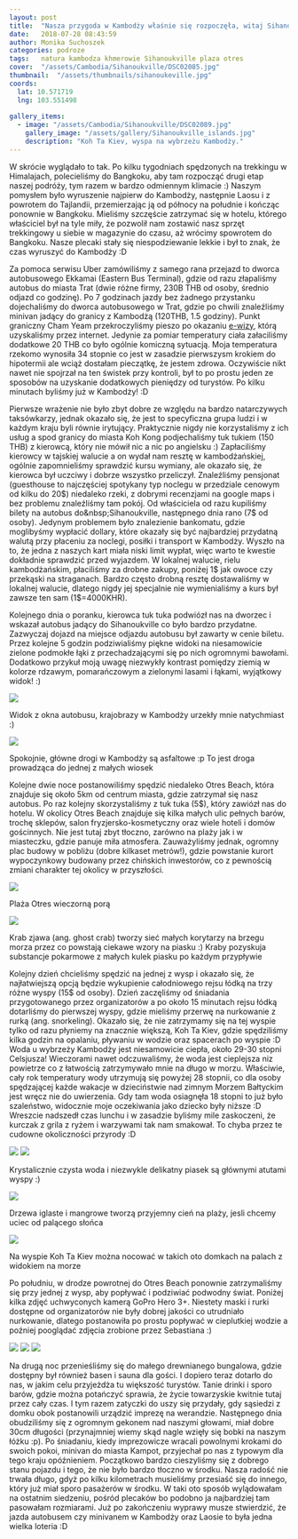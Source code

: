 ```yaml
---
layout: post
title:  "Nasza przygoda w Kambodży właśnie się rozpoczęła, witaj Sihanoukville!"
date:   2018-07-28 08:43:59
author: Monika Suchoszek
categories: podroze
tags:	natura kambodza khmerowie Sihanoukville plaza otres
cover:  "/assets/Cambodia/Sihanoukville/DSC02085.jpg"
thumbnail:  "/assets/thumbnails/sihanoukeville.jpg"
coords:
  lat: 10.571719
  lng: 103.551498
  
gallery_items:
  - image: "/assets/Cambodia/Sihanoukville/DSC02089.jpg"
    gallery_image: "/assets/gallery/Sihanoukville_islands.jpg"
    description: "Koh Ta Kiev, wyspa na wybrzeżu Kambodży."
---
```


W skrócie wyglądało to tak. Po kilku tygodniach spędzonych na trekkingu w Himalajach, polecieliśmy do Bangkoku, aby tam rozpocząć drugi etap naszej podróży, tym razem w 
bardzo odmiennym klimacie :) Naszym pomysłem było wyruszenie najpierw do Kambodży, następnie Laosu i z powrotem do Tajlandii, przemierzając ją od północy na południe i 
kończąc ponownie w Bangkoku. Mieliśmy szczęście zatrzymać się w hotelu, którego właściciel był na tyle miły, że pozwolił nam zostawić nasz sprzęt trekkingowy u siebie w
 magazynie do czasu, aż wrócimy spowrotem do Bangkoku. Nasze plecaki stały się niespodziewanie lekkie i był to znak, że czas wyruszyć do Kambodży :D

Za pomoca serwisu Uber zamówiliśmy z samego rana przejazd to dworca autobusowego Ekkamai (Eastern Bus Terminal), gdzie od razu złapaliśmy autobus do miasta Trat&nbsp;(dwie 
różne firmy, 230B THB od osoby, średnio odjazd co godzinę). Po 7 godzinach jazdy bez żadnego przystanku dojechaliśmy do dworca autobusowego w Trat, gdzie po chwili 
znaleźliśmy minivan jadący do granicy z Kambodżą (120THB, 1.5 godziny). Punkt graniczny Cham Yeam przekroczyliśmy pieszo po
 okazaniu <a href="https://www.evisa.gov.kh/">e-wizy</a>, którą uzyskaliśmy przez internet. Jedynie za pomiar temperatury ciała załaciliśmy dodatkowe 20 THB co było 
 ogólnie komiczną sytuacją. Moja temperatura rzekomo wynosiła 34 stopnie co jest w zasadzie pierwszysm krokiem do hipotermii ale wciąż dostałam pieczątkę, że jestem 
 zdrowa. Oczywiście nikt nawet nie spojrzał na ten świstek przy kontroli, był to po prostu jeden ze sposobów na uzyskanie dodatkowych pieniędzy od turystów. Po kilku
  minutach byliśmy już w Kambodży! :D

Pierwsze wrażenie nie było zbyt dobre ze względu na bardzo natarczywych taksówkarzy, jednak okazało się, że jest to specyficzna grupa ludzi i w każdym kraju byli równie
 irytujący. Praktycznie nigdy nie korzystaliśmy z ich usług a spod granicy do miasta&nbsp;Koh Kong podjechaliśmy tuk tukiem (150 THB) z kierowcą, który nie mówił nic a nic
  po angielsku :) Zapłaciliśmy kierowcy w tajskiej walucie a on wydał nam resztę w kambodżańskiej, ogólnie zapomnieliśmy sprawdzić kursu wymiany, ale okazało się, że kierowca
   był uczciwy i dobrze wszystko przeliczył. Znaleźliśmy pensjonat (guesthouse to najczęściej spotykany typ noclegu w przedziale cenowym od kilku do 20$) niedaleko rzeki, 
   z dobrymi recenzjami na google maps i bez problemu znaleźliśmy tam pokój. Od właściciela od razu kupiliśmy bilety na autobus do&nbsp;Sihanoukville, następnego dnia rano 
   (7$ od osoby). Jedynym problemem było znalezienie bankomatu, gdzie moglibyśmy wypłacić dollary, które okazały się być najbardziej przydatną walutą przy płaceniu za noclegi, 
   posiłki i transport w Kambodży. Wyszło na to, że jedna z naszych kart miała niski limit wypłat, więc warto te kwestie dokładnie sprawdzić przed wyjazdem. W lokalnej walucie,
    rielu kambodżańskim, płaciliśmy za drobne zakupy, poniżej 1$ jak owoce czy przekąski na straganach. Bardzo często drobną resztę dostawaliśmy w lokalnej walucie, dlatego 
nigdy jej specjalnie nie wymienialiśmy a kurs był zawsze ten sam (1$=4000KHR). 

Kolejnego dnia o poranku, kierowca tuk tuka podwiózł nas na dworzec i wskazał autobus
jadący do&nbsp;Sihanoukville co było bardzo przydatne. Zazwyczaj dojazd na miejsce odjazdu autobusu był zawarty w cenie biletu. Przez kolejne 5 godzin podziwialiśmy 
piękne widoki na niesamowicie zielone podmokłe łąki z przechadzającymi się po nich ogromnymi bawołami. Dodatkowo przykuł moją uwagę niezwykły kontrast pomiędzy ziemią
w kolorze rdzawym, pomarańczowym a zielonymi lasami i łąkami, wyjątkowy widok! :)
      
<img src="/assets/Cambodia/Sihanoukville/IMG_20180327_102054263.jpg">
<p class="caption">Widok z okna autobusu, krajobrazy w Kambodży urzekły mnie natychmiast :)</p>
<img src="/assets/Cambodia/Sihanoukville/IMG_20180329_144302359_HDR.jpg">
<p class="caption">Spokojnie, główne drogi w Kambodży są asfaltowe :p To jest droga prowadząca do jednej z małych wiosek</p>

Kolejne dwie noce postanowiliśmy spędzić niedaleko Otres Beach, która znajduje się około 5km od centrum miasta, gdzie zatrzymał się nasz autobus. Po raz kolejny skorzystaliśmy
 z tuk tuka (5$), który zawiózł nas do hotelu. W okolicy Otres Beach znajduje się kilka małych ulic pełnych barów, trochę sklepów, salon fryzjersko-kosmetyczny oraz wiele
  hoteli i domów gościnnych. Nie jest tutaj zbyt tłoczno, zarówno na plaży jak i w miasteczku, gdzie panuje miła atmosfera. Zauważyliśmy jednak, ogromny plac budowy w pobliżu 
  (dobre kilkaset metrów!), gdzie powstanie kurort wypoczynkowy budowany przez chińskich inwestorów, co z pewnością zmiani charakter tej okolicy w przyszłości.

<img src="/assets/Cambodia/Sihanoukville/DSC02058.1.jpg">
<p class="caption">Plaża Otres wieczorną porą </p>
<img src="/assets/Cambodia/Sihanoukville/DSC02052.jpg">
<p class="caption">Krab zjawa (ang. ghost crab) tworzy sieć małych korytarzy na brzegu morza przez co powstają ciekawe wzory na piasku :) Kraby pozyskuja substancje pokarmowe z małych 
kulek piasku po każdym przypływie</p>

Kolejny dzień chcieliśmy spędzić na jednej z wysp i okazało się, że najłatwiejszą opcją będzie wykupienie całodniowego rejsu łódką na trzy różne wyspy (15$ od osoby). Dzień 
zaczęliśmy od śniadania przygotowanego przez organizatorów a po około 15 minutach rejsu łódką dotarliśmy do pierwszej wyspy, gdzie mieliśmy przerwę na nurkowanie z rurką
 (ang.&nbsp;snorkeling). Okazało się, że nie zatrzymamy się na tej wyspie tylko od razu płyniemy na znacznie większą,&nbsp;Koh Ta Kiev, gdzie spędziliśmy kilka godzin na 
 opalaniu, pływaniu w wodzie oraz spacerach po wyspie :D Woda u wybrzeży Kambodży jest niesamowicie ciepła, około 29-30 stopni Celsjusza! Wieczorami nawet odczuwaliśmy, że
  woda jest cieplejsza niz powietrze co z łatwością zatrzymywało mnie na długo w morzu. Właściwie, cały rok temperatury wody utrzymują się powyżej 28 stopnii, co dla osoby 
  spędzającej każde wakacje w dzieciństwie nad zimnym Morzem Bałtyckim jest wręcz nie do uwierzenia. Gdy tam woda osiagnęła 18 stopni to już było szaleństwo, widocznie moje
   oczekiwania jako dziecko były niższe :D Wreszcie nadszedł czas lunchu i w zasadzie byliśmy mile zaskoczeni, że kurczak z grila z ryżem i warzywami tak nam smakował. To 
   chyba przez te cudowne okoliczności przyrody :D
   
   
<img src="/assets/Cambodia/Sihanoukville/DSC02066.jpg">
<img src="/assets/Cambodia/Sihanoukville/DSC02085.jpg">
<p class="caption">Krystalicznie czysta woda i niezwykle delikatny piasek są głównymi atutami wyspy :)</p>
<img src="/assets/Cambodia/Sihanoukville/DSC02089.jpg">
<p class="caption">Drzewa iglaste i mangrowe tworzą przyjemny cień na plaży, jesli chcemy uciec od palącego słońca</p>
<img src="/assets/Cambodia/Sihanoukville/DSC02093-e1532359144923.jpg">
<p class="caption">Na wyspie Koh Ta Kiev można nocować w takich oto domkach na palach z widokiem na morze</p>

Po południu, w drodze powrotnej do Otres Beach ponownie zatrzymaliśmy się przy jednej z wysp, aby popływać i podziwiać podwodny świat. Poniżej kilka zdjęć uchwyconych
 kamerą GoPro Hero 3+. Niestety maski i rurki dostępne od organizatorów nie były dobrej jakości co utrudniało nurkowanie, dlatego postanowiła po prostu popływać w cieplutkiej
  wodzie a poźniej pooglądać zdjęcia zrobione przez Sebastiana :)
  

<img src="/assets/Cambodia/Sihanoukville/DSC02101.JPG">
<img src="/assets/Cambodia/Sihanoukville/GOPR7839.2.jpg">
<img src="/assets/Cambodia/Sihanoukville/GOPR7902.1.jpg"> 

Na drugą noc przenieśliśmy się do małego drewnianego bungalowa, gdzie dostępny był również basen i sauna dla gości. I dopiero teraz dotarło do nas, w jakim celu przyjeżdża
 tu większość turystów. Tanie drinki i sporo barów, gdzie można potańczyć sprawia, że życie towarzyskie kwitnie tutaj przez cały czas. I tym razem zatyczki do uszy się przydały,
  gdy sąsiedzi z domku obok postanowili urządzić imprezę na werandzie. Następnego dnia obudziliśmy się z ogromnym gekonem nad naszymi głowami, miał dobre 30cm długości 
  (przynajmniej wiemy skąd nagle wzięły się bobki na naszym łóżku :p). Po śniadaniu, kiedy imprezowicze wracali powolnymi krokami do swoich pokoi, minivan do miasta Kampot,
   przyjechał po nas z typowym dla tego kraju opóźnieniem. Początkowo bardzo cieszyliśmy się z dobrego stanu pojazdu i tego, że nie było bardzo tłoczno w środku. Nasza radość
    nie trwała długo, gdyż po kilku kilometrach musieliśmy przesiaść się do innego, który już miał sporo pasażerów w środku. W taki oto sposób wylądowałam na ostatnim siedzeniu,
     pośród plecaków bo podobno ja najbardziej tam pasowałam rozmiarami. Już po zakończeniu wyprawy musze stwierdzić, że jazda autobusem czy minivanem w Kambodży oraz Laosie
      to była jedna wielka loteria :D
